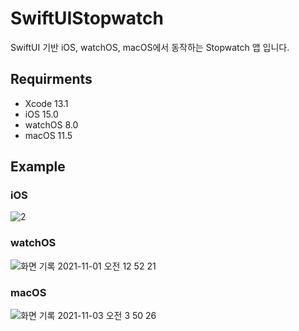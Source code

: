 # SwiftUIStopwatch

SwiftUI 기반 iOS, watchOS, macOS에서 동작하는 Stopwatch 앱 입니다. 

## Requirments

* Xcode 13.1
* iOS 15.0
* watchOS 8.0
* macOS 11.5


## Example

### iOS

![2](https://user-images.githubusercontent.com/58776221/139926467-af77daad-d51f-408f-96c0-566b0a55f543.gif)

### watchOS

![화면 기록 2021-11-01 오전 12 52 21](https://user-images.githubusercontent.com/58776221/139926575-fc74d31b-97a6-4ab0-b3d9-358030403c46.gif)


### macOS


![화면 기록 2021-11-03 오전 3 50 26](https://user-images.githubusercontent.com/58776221/139927121-d11572d6-bcd2-4224-adf6-c1d8a975a381.gif)
